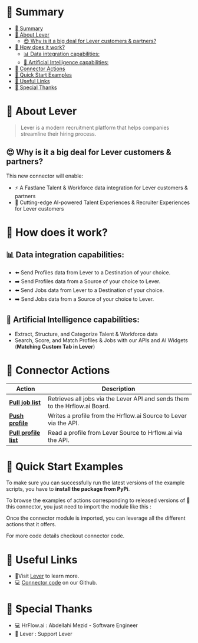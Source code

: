 # 📖 Summary
- [📖 Summary](#-summary)
- [💼 About Lever](#-about-lever)
  - [😍 Why is it a big deal for Lever customers & partners?](#-why-is-it-a-big-deal-for-lever-customers--partners)
- [🔧 How does it work?](#-how-does-it-work)
  - [📊 Data integration capabilities:](#-data-integration-capabilities)
  - [🧠 Artificial Intelligence capabilities:](#-artificial-intelligence-capabilities)
- [🔌 Connector Actions](#-connector-actions)
- [💍 Quick Start Examples](#-quick-start-examples)
- [🔗 Useful Links](#-useful-links)
- [👏 Special Thanks](#-special-thanks)


# 💼 About Lever

> Lever is a modern recruitment platform that helps companies streamline their hiring process.


## 😍 Why is it a big deal for Lever customers & partners?

This new connector will enable:
- ⚡ A Fastlane Talent & Workforce data integration for Lever customers & partners
- 🤖 Cutting-edge AI-powered Talent Experiences & Recruiter Experiences for Lever customers

#  🔧 How does it work?
## 📊 Data integration capabilities:
- ⬅️ Send Profiles data from Lever to a Destination of your choice.
- ➡️ Send Profiles data from a Source of your choice to Lever.
- ⬅️ Send Jobs data from Lever to a Destination of your choice.
- ➡️ Send Jobs data from a Source of your choice to Lever.


## 🧠 Artificial Intelligence capabilities:
- Extract, Structure, and Categorize Talent & Workforce data
- Search, Score, and Match Profiles & Jobs with our APIs and AI Widgets (**Matching Custom Tab in Lever**)


# 🔌 Connector Actions
<p align="center">

| Action | Description |
| ------- | ----------- |
| [**Pull job list**](docs/pull_job_list.md) | Retrieves all jobs via the Lever API and sends them to the Hrflow.ai Board. |
| [**Push profile**](docs/push_profile.md) | Writes a profile from the Hrflow.ai Source to Lever via the API. |
| [**Pull profile list**](docs/pull_profile_list.md) | Read a profile from Lever Source to Hrflow.ai via the API. |


</p>


# 💍 Quick Start Examples

To make sure you can successfully run the latest versions of the example scripts, you have to **install the package from PyPi**.


To browse the examples of actions corresponding to released versions of 🤗 this connector, you just need to import the module like this :


Once the connector module is imported, you can leverage all the different actions that it offers.

For more code details checkout connector code.


# 🔗 Useful Links

- 📄Visit [Lever](https://www.lever.com/) to learn more.
- 💻 [Connector code](https://github.com/Riminder/hrflow-connectors/tree/master/src/hrflow_connectors/connectors/lever) on our Github.


# 👏 Special Thanks
- 💻 HrFlow.ai : Abdellahi Mezid - Software Engineer
- 🤝 Lever : Support Lever
